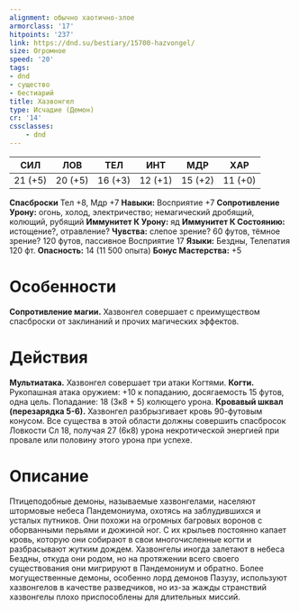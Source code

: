 ```yaml
---
alignment: обычно хаотично-злое
armorclass: '17'
hitpoints: '237'
link: https://dnd.su/bestiary/15700-hazvongel/
size: Огромное
speed: '20'
tags:
- dnd
- существо
- бестиарий
title: Хазвонгел
type: Исчадие (Демон)
cr: '14'
cssclasses:
    - dnd
---
```



| СИЛ | ЛОВ | ТЕЛ | ИНТ | МДР | ХАР |
|---|---|---|---|---|---|
| 21 (+5) | 20 (+5) | 16 (+3) | 12 (+1) | 15 (+2) | 11 (+0) |
**Спасброски** Тел +8, Мдр +7
**Навыки:** Восприятие +7
**Сопротивление Урону:** огонь, холод, электричество; немагический дробящий, колющий, рубящий
**Иммунитет К Урону:** яд
**Иммунитет К Состоянию:** истощение?, отравление?
**Чувства:** слепое зрение? 60 футов, тёмное зрение? 120 футов, пассивное Восприятие 17
**Языки:** Бездны, Телепатия 120 фт.
**Опасность:** 14 (11 500 опыта)
**Бонус Мастерства:** +5


# Особенности
**Сопротивление магии.** Хазвонгел совершает с преимуществом спасброски от заклинаний и прочих магических эффектов.


# Действия
**Мультиатака.** Хазвонгел совершает три атаки Когтями.
**Когти.** Рукопашная атака оружием: +10 к попаданию, досягаемость 15 футов, одна цель. Попадание: 18 (3к8 + 5) колющего урона.
**Кровавый шквал (перезарядка 5-6).** Хазвонгел разбрызгивает кровь 90-футовым конусом. Все существа в этой области должны совершить спасбросок Ловкости Сл 18, получая 27 (6к8) урона некротической энергией при провале или половину этого урона при успехе.


# Описание
Птицеподобные демоны, называемые хазвонгелами, населяют штормовые небеса Пандемониума, охотясь на заблудившихся и усталых путников. Они похожи на огромных багровых воронов с оборванными перьями и дюжиной ног. С их крыльев постоянно капает кровь, которую они собирают в свои многочисленные когти и разбрасывают жутким дождем. Хазвонгелы иногда залетают в небеса Бездны, откуда они родом, но на протяжении всего своего существования они мигрируют в Пандемониум и обратно. Более могущественные демоны, особенно лорд демонов Пазузу, используют хазвонгелов в качестве разведчиков, но из-за жажды странствий хазвонгелы плохо приспособлены для длительных миссий.